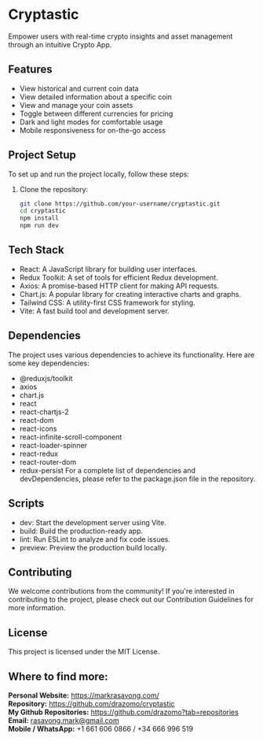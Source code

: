 # Cryptastic

Empower users with real-time crypto insights and asset management through an intuitive Crypto App.

## Features

- View historical and current coin data
- View detailed information about a specific coin
- View and manage your coin assets
- Toggle between different currencies for pricing
- Dark and light modes for comfortable usage
- Mobile responsiveness for on-the-go access

## Project Setup

To set up and run the project locally, follow these steps:

1. Clone the repository:
   ```bash
   git clone https://github.com/your-username/cryptastic.git
   cd cryptastic
   npm install
   npm run dev
   ```

## Tech Stack
- React: A JavaScript library for building user interfaces.
- Redux Toolkit: A set of tools for efficient Redux development.
- Axios: A promise-based HTTP client for making API requests.
- Chart.js: A popular library for creating interactive charts and graphs.
- Tailwind CSS: A utility-first CSS framework for styling.
- Vite: A fast build tool and development server.

## Dependencies
The project uses various dependencies to achieve its functionality. Here are some key dependencies:
- @reduxjs/toolkit
- axios
- chart.js
- react
- react-chartjs-2
- react-dom
- react-icons
- react-infinite-scroll-component
- react-loader-spinner
- react-redux
- react-router-dom
- redux-persist
For a complete list of dependencies and devDependencies, please refer to the package.json file in the repository.

## Scripts
- dev: Start the development server using Vite.
- build: Build the production-ready app.
- lint: Run ESLint to analyze and fix code issues.
- preview: Preview the production build locally.

## Contributing
We welcome contributions from the community! If you're interested in contributing to the project, please check out our Contribution Guidelines for more information.

## License
This project is licensed under the MIT License.

## Where to find more:

**Personal Website:** https://markrasavong.com/ <br>
**Repository:** https://github.com/drazomo/cryptastic <br>
**My Github Repositories:** https://github.com/drazomo?tab=repositories <br>
**Email:** rasavong.mark@gmail.com <br>
**Mobile / WhatsApp:** +1 661 606 0866 / +34 666 996 519
